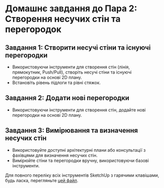 # Домашнє завдання до Пара 2: Створення несучих стін та перегородок

## Завдання 1: Створити несучі стіни та існуючі перегородки
- Використовуючи інструменти для створення стін (лінія, прямокутник, Push/Pull), створіть несучі стіни та існуючі перегородки на основі 2D плану.
- Встановіть рівень підлоги та рівні стяжок.

## Завдання 2: Додати нові перегородки
- Використовуючи інструменти для створення стін, додайте нові перегородки на основі 2D плану.

## Завдання 3: Вимірювання та визначення несучих стін
- Використовуйте доступні архітектурні плани або консультації з фахівцями для визначення несучих стін.
- Вимірюйте стіни та перегородки вручну, використовуючи базові інструменти.

Для повного переліку всіх інструментів SketchUp з гарячими клавішами, будь ласка, перегляньте [цей файл](sketchup-tools-hotkeys.md).
